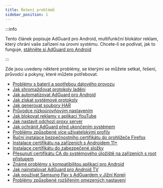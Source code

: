 ```yaml
---
title: Řešení problémů
sidebar_position: 1
---
```


:::info

Tento článek popisuje AdGuard pro Android, multifunkční blokátor reklam, který chrání vaše zařízení na úrovni systému. Chcete-li se podívat, jak to funguje, [stáhněte si AdGuard pro Android](https://agrd.io/download-kb-adblock)

:::

Zde jsou uvedeny některé problémy, se kterými se můžete setkat, řešení, průvodci a pokyny, které můžete potřebovat.

- [Problémy s baterií a spotřebou datového provozu](/adguard-for-android/solving-problems/battery.md)
- [Jak shromažďovat protokoly ladění](/adguard-for-android/solving-problems/log.md)
- [Jak automatizovat AdGuard pro Android](/adguard-for-android/solving-problems/tasker.md)
- [Jak získat systémové protokoly](/adguard-for-android/solving-problems/logcat.md)
- [Jak generovat soubory HAR](/adguard-for-android/solving-problems/har.md)
- [Průvodce nízkoúrovňovým nastavením](/adguard-for-android/solving-problems/low-level-settings.md)
- [Jak blokovat reklamy v aplikaci YouTube](adguard-for-android/solving-problems/youtube-ads.md)
- [Jak nastavit odchozí proxy server](/adguard-for-android/solving-problems/outbound-proxy.md)
- [Jak ochránit AdGuard před ukončením systémem](/adguard-for-android/solving-problems/background-work.md)
- [Problémy způsobené více uživatelskými profily](/adguard-for-android/solving-problems/multiple-user-profiles.md)
- [Ruční instalace bezpečnostního certifikátu do prohlížeče Firefox](/adguard-for-android/solving-problems/firefox-certificates.md)
- [Instalace certifikátu na zařízeních s Androidem 11+](/adguard-for-android/solving-problems/manual-certificate.md)
- [Instalace certifikátu do zabezpečené složky](/adguard-for-android/solving-problems/secure-folder.md)
- [Přesunutí certifikátu CA do systémového úložiště na zařízeních s root přístupem](/adguard-for-android/solving-problems/https-certificate-for-rooted.md)
- [Známé problémy s kompatibilitou aplikací pro Android](/adguard-for-android/solving-problems/compatibility-issues.md)
- [Jak nainstalovat AdGuard pro Android TV](/adguard-for-android/solving-problems/adguard-for-android-tv.md)
- [Jak používat Samsung Pay s AdGuardem v Jižní Koreji](/adguard-for-android/solving-problems/samsungpay-with-adguard-in-south-korea.md)
- [Problémy způsobené rozšířením omezených nastavení](/adguard-for-android/solving-problems/extending-restricted-settings.md)
